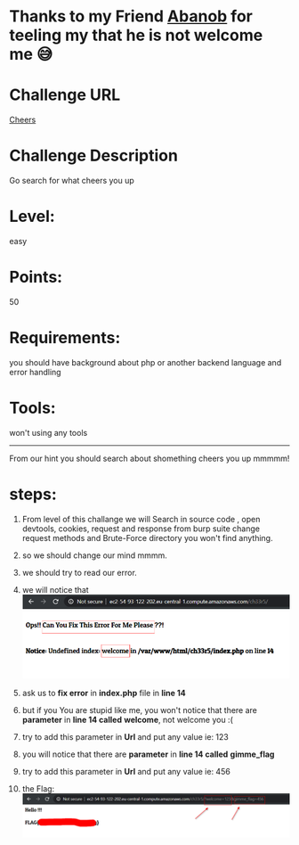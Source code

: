 Thanks to my Friend [Abanob](https://www.facebook.com/Abanob.Medhaat) for teeling my that he is not welcome me 😅
===============

Challenge URL
===============
[Cheers](https://cybertalents.com/challenges/web/cheers)

Challenge Description
===============
Go search for what cheers you up

Level:
===============
easy

Points:
===============
50

Requirements: 
===============
you should have background about php or another backend language and error handling 

Tools:
===============
won't using any tools

___

From our hint you should search about shomething cheers you up mmmmm!
# steps:
1. From level of this challange we will Search in source code , open devtools, cookies, request and response from burp suite change request methods and Brute-Force directory you won't find anything.

2. so we should change our mind mmmm.

3. we should try to read our error.

4. we will notice that ![](../images/Cheers/Cheers_error.png)

5. ask us to **fix error** in **index.php** file in **line 14**

6. but if you You are stupid like me, you won't notice that there are **parameter** in **line 14 called** **welcome**, not welcome you :(

7. try to add this parameter in **Url** and put any value ie: 123

8.  you will notice that there are **parameter** in **line 14 called** **gimme_flag**

9. try to add this parameter in **Url** and put any value ie: 456

10. the Flag: ![](../images/Cheers/flag.png)


